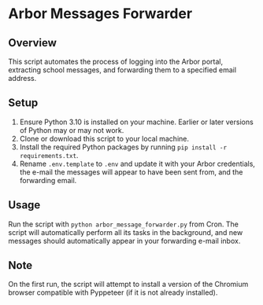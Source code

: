 # Arbor Messages Forwarder

## Overview
This script automates the process of logging into the Arbor portal, extracting school messages, and forwarding them to a specified email address.

## Setup
1. Ensure Python 3.10 is installed on your machine. Earlier or later versions of Python may or may not work.
2. Clone or download this script to your local machine.
3. Install the required Python packages by running `pip install -r requirements.txt`.
4. Rename `.env.template` to `.env` and update it with your Arbor credentials, the e-mail the messages will appear to have been sent from, and the forwarding email.

## Usage
Run the script with `python arbor_message_forwarder.py` from Cron. The script will automatically perform all its tasks in the background, and new messages should automatically appear in your forwarding e-mail inbox.

## Note
On the first run, the script will attempt to install a version of the Chromium browser compatible with Pyppeteer (if it is not already installed).
